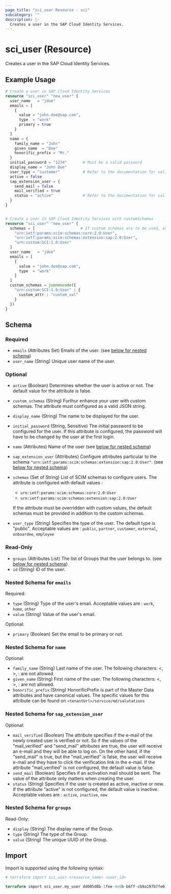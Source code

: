 ```yaml
---
page_title: "sci_user Resource - sci"
subcategory: ""
description: |-
  Creates a user in the SAP Cloud Identity Services.
---
```


# sci_user (Resource)

Creates a user in the SAP Cloud Identity Services.

## Example Usage

```terraform
# Create a user in SAP Cloud Identity Services
resource "sci_user" "new_user" {
  user_name   = "jdoe"
  emails = [
    {
      value = "john.doe@sap.com",
      type  = "work"
      primary = true
    }
  ]
  name = {
    family_name = "John"
    given_name  = "Doe"
    honorific_prefix = "Mr."
  }
  initial_password = "1234"       # Must be a valid password 
  display_name = "John Doe"
  user_type = "customer"          # Refer to the documentation for valid values
  active = false
  sap_extension_user = {
    send_mail = false
    mail_verified = true
    status = "active"             # Refer to the documentation for valid values
  }
}


# Create a user in SAP Cloud Identity Services with customSchemas
resource "sci_user" "new_user" {
  schemas = [                    # If custom schemas are to be used, ensure a valid schema ID is provided
    "urn:ietf:params:scim:schemas:core:2.0:User",
    "urn:ietf:params:scim:schemas:extension:sap:2.0:User",
    "urn:custom:SCI:1.0:User"
  ]
  user_name   = "jdoe"
  emails = [
    {
      value = "john.doe@sap.com",
      type  = "work"
    }
  ]
  custom_schemas = jsonencode({
    "urn:custom:SCI:1.0:User" : {
      custom_attr : "custom_val"
    }
  })
}
```

<!-- schema generated by tfplugindocs -->
## Schema

### Required

- `emails` (Attributes Set) Emails of the user. (see [below for nested schema](#nestedatt--emails))
- `user_name` (String) Unique user name of the user.

### Optional

- `active` (Boolean) Determines whether the user is active or not. The default value for the attribute is false.
- `custom_schemas` (String) Furthur enhance your user with custom schemas. The attribute must configured as a valid JSON string.
- `display_name` (String) The name to be displayed for the user.
- `initial_password` (String, Sensitive) The initial password to be configured for the user. If this attribute is configured, the password will have to be changed by the user at the first login.
- `name` (Attributes) Name of the user (see [below for nested schema](#nestedatt--name))
- `sap_extension_user` (Attributes) Configure attributes particular to the schema `"urn:ietf:params:scim:schemas:extension:sap:2.0:User"`. (see [below for nested schema](#nestedatt--sap_extension_user))
- `schemas` (Set of String) List of SCIM schemas to configure users. The attribute is configured with default values :
	- `urn:ietf:params:scim:schemas:core:2.0:User` 
	- `urn:ietf:params:scim:schemas:extension:sap:2.0:User` 

 	 If the attribute must be overridden with custom values, the default schemas must be provided in addition to the custom schemas.
- `user_type` (String) Specifies the type of the user. The default type is "public". Acceptable values are : `public`, `partner`, `customer`, `external`, `onboardee`, `employee`

### Read-Only

- `groups` (Attributes List) The list of Groups that the user belongs to. (see [below for nested schema](#nestedatt--groups))
- `id` (String) ID of the user.

<a id="nestedatt--emails"></a>
### Nested Schema for `emails`

Required:

- `type` (String) Type of the user's email. Acceptable values are : `work`, `home`, `other`
- `value` (String) Value of the user's email.

Optional:

- `primary` (Boolean) Set the email to be primary or not.


<a id="nestedatt--name"></a>
### Nested Schema for `name`

Optional:

- `family_name` (String) Last name of the user. The following characters: <, >, : are not allowed.
- `given_name` (String) First name of the user. The following characters: <, >, : are not allowed.
- `honorific_prefix` (String) HonorificPrefix is part of the Master Data attributes and have canonical values. The specific values for this attribute can be found on `<tenantUrl>/service/md/salutations`


<a id="nestedatt--sap_extension_user"></a>
### Nested Schema for `sap_extension_user`

Optional:

- `mail_verified` (Boolean) The attribute specifies if the e-mail of the newly created user is verified or not. So if the values of the "mail_verified" and "send_mail" attributes are true, the user will receive an e-mail and they will be able to log on. On the other hand, if the "send_mail" is true, but the "mail_verified" is false, the user will receive e-mail and they have to click the verification link in the e-mail. If the attribute "mail_verified" is not configured, the default value is false.
- `send_mail` (Boolean) Specifies if an activation mail should be sent. The value of the attribute only matters when creating the user.
- `status` (String) Specifies if the user is created as active, inactive or new. If the attribute "active" is not configured, the default value is inactive. Acceptable values are : `active`, `inactive`, `new`


<a id="nestedatt--groups"></a>
### Nested Schema for `groups`

Read-Only:

- `display` (String) The display name of the Group.
- `type` (String) The type of the Group.
- `value` (String) The unique UUID of the Group.

## Import

Import is supported using the following syntax:

```terraform
# terraform import sci_user.<resource_name> <user_id>

terraform import sci_user.my_user dd005d8b-1fee-4e6b-b6ff-cb9a197b7fe0
```

